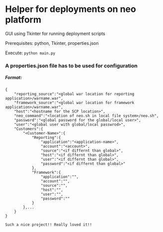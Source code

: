 # Helper for deployments on neo platform
GUI using Tkinter for running deployment scripts

Prerequisites:
python, Tkinter, properties.json 

Execute:
`python main.py`

### A properties.json file has to be used for configuration
##### Format:

```
{
	"reporting_source":"<global war location for reporting application>/warname.war",
	"framework_source":"<global war location for framework application>/warname.war",
	"host":"<hostname for the SCP location>",
	"neo_command":"<location of neo.sh in local file system>/neo.sh",
	"password":"<global password for the global/local user>",
	"user":"<global user with global/local passwrod>",
	"Customers":{
		"<Customer-Name>":{
			"Reporting":{
				"application":"<application-name>",
				"account":"<account>",
				"source":"<if differnt than global>",
				"host":"<if differnt than global>",
				"user":"<if differnt than global>",
				"password":"<if differnt than global>"
			},
			"Framework":{
				"application":"",
				"account":"",
				"source":"",
				"host":"",
				"user":"",
				"password":""
			}
		},...
	}
}

Such a nice project!! Really loved it!!
```
